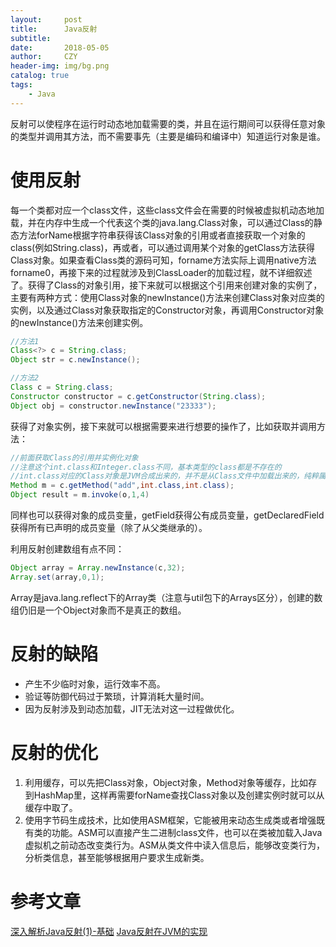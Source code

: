 ```yaml
---
layout:     post
title:      Java反射
subtitle:   
date:       2018-05-05
author:     CZY
header-img: img/bg.png
catalog: true
tags:
    - Java
---
```


反射可以使程序在运行时动态地加载需要的类，并且在运行期间可以获得任意对象的类型并调用其方法，而不需要事先（主要是编码和编译中）知道运行对象是谁。

# 使用反射

每一个类都对应一个class文件，这些class文件会在需要的时候被虚拟机动态地加载，并在内存中生成一个代表这个类的java.lang.Class对象，可以通过Class的静态方法forName根据字符串获得该Class对象的引用或者直接获取一个对象的class(例如String.class)，再或者，可以通过调用某个对象的getClass方法获得Class对象。如果查看Class类的源码可知，forname方法实际上调用native方法forname0，再接下来的过程就涉及到ClassLoader的加载过程，就不详细叙述了。获得了Class的对象引用，接下来就可以根据这个引用来创建对象的实例了，主要有两种方式：使用Class对象的newInstance()方法来创建Class对象对应类的实例，以及通过Class对象获取指定的Constructor对象，再调用Constructor对象的newInstance()方法来创建实例。

```java
//方法1
Class<?> c = String.class;
Object str = c.newInstance();

//方法2
Class c = String.class;
Constructor constructor = c.getConstructor(String.class);
Object obj = constructor.newInstance("23333");

```

获得了对象实例，接下来就可以根据需要来进行想要的操作了，比如获取并调用方法：

```java
//前面获取Class的引用并实例化对象
//注意这个int.class和Integer.class不同，基本类型的class都是不存在的
//int.class对应的Class对象是JVM合成出来的，并不是从Class文件中加载出来的，纯粹属于JVM的实现细节
Method m = c.getMethod("add",int.class,int.class);
Object result = m.invoke(o,1,4)
```

同样也可以获得对象的成员变量，getField获得公有成员变量，getDeclaredField获得所有已声明的成员变量（除了从父类继承的）。

利用反射创建数组有点不同：

```java
Object array = Array.newInstance(c,32);
Array.set(array,0,1);
```

Array是java.lang.reflect下的Array类（注意与util包下的Arrays区分），创建的数组仍旧是一个Object对象而不是真正的数组。

# 反射的缺陷

+ 产生不少临时对象，运行效率不高。
+ 验证等防御代码过于繁琐，计算消耗大量时间。
+ 因为反射涉及到动态加载，JIT无法对这一过程做优化。

# 反射的优化

1. 利用缓存，可以先把Class对象，Object对象，Method对象等缓存，比如存到HashMap里，这样再需要forName查找Class对象以及创建实例时就可以从缓存中取了。
2. 使用字节码生成技术，比如使用ASM框架，它能被用来动态生成类或者增强既有类的功能。ASM可以直接产生二进制class文件，也可以在类被加载入Java虚拟机之前动态改变类行为。ASM从类文件中读入信息后，能够改变类行为，分析类信息，甚至能够根据用户要求生成新类。

# 参考文章

[深入解析Java反射(1)-基础](http://www.sczyh30.com/posts/Java/java-reflection-1/#%E4%B8%80%E3%80%81%E5%9B%9E%E9%A1%BE%EF%BC%9A%E4%BB%80%E4%B9%88%E6%98%AF%E5%8F%8D%E5%B0%84%EF%BC%9F)
[Java反射在JVM的实现](http://www.importnew.com/21211.html)
